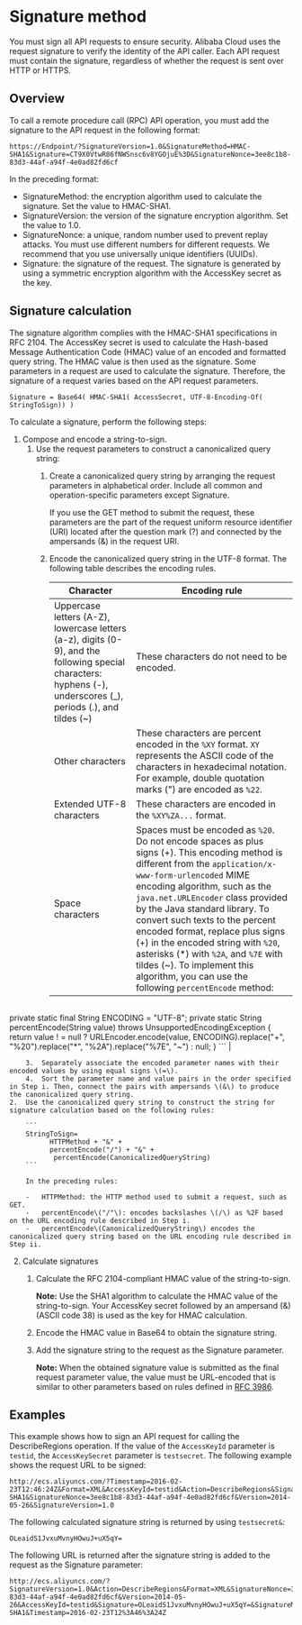 # Signature method

You must sign all API requests to ensure security. Alibaba Cloud uses the request signature to verify the identity of the API caller. Each API request must contain the signature, regardless of whether the request is sent over HTTP or HTTPS.

## Overview

To call a remote procedure call \(RPC\) API operation, you must add the signature to the API request in the following format:

```
https://Endpoint/?SignatureVersion=1.0&SignatureMethod=HMAC-SHA1&Signature=CT9X0VtwR86fNWSnsc6v8YGOjuE%3D&SignatureNonce=3ee8c1b8-83d3-44af-a94f-4e0ad82fd6cf
```

In the preceding format:

-   SignatureMethod: the encryption algorithm used to calculate the signature. Set the value to HMAC-SHA1.
-   SignatureVersion: the version of the signature encryption algorithm. Set the value to 1.0.
-   SignatureNonce: a unique, random number used to prevent replay attacks. You must use different numbers for different requests. We recommend that you use universally unique identifiers \(UUIDs\).
-   Signature: the signature of the request. The signature is generated by using a symmetric encryption algorithm with the AccessKey secret as the key.

## Signature calculation

The signature algorithm complies with the HMAC-SHA1 specifications in RFC 2104. The AccessKey secret is used to calculate the Hash-based Message Authentication Code \(HMAC\) value of an encoded and formatted query string. The HMAC value is then used as the signature. Some parameters in a request are used to calculate the signature. Therefore, the signature of a request varies based on the API request parameters.

```
Signature = Base64( HMAC-SHA1( AccessSecret, UTF-8-Encoding-Of(
StringToSign)) )
```

To calculate a signature, perform the following steps:

1.  Compose and encode a string-to-sign.
    1.  Use the request parameters to construct a canonicalized query string:
        1.  Create a canonicalized query string by arranging the request parameters in alphabetical order. Include all common and operation-specific parameters except Signature.

            If you use the GET method to submit the request, these parameters are the part of the request uniform resource identifier \(URI\) located after the question mark \(?\) and connected by the ampersands \(&\) in the request URI.

        2.  Encode the canonicalized query string in the UTF-8 format. The following table describes the encoding rules.

            |Character|Encoding rule|
            |---------|-------------|
            |Uppercase letters \(A-Z\), lowercase letters \(a-z\), digits \(0-9\), and the following special characters: hyphens \(-\), underscores \(\_\), periods \(.\), and tildes \(~\)|These characters do not need to be encoded.|
            |Other characters|These characters are percent encoded in the `%XY` format. `XY` represents the ASCII code of the characters in hexadecimal notation. For example, double quotation marks \("\) are encoded as `%22`.|
            |Extended UTF-8 characters|These characters are encoded in the `%XY%ZA...` format.|
            |Space characters|Spaces must be encoded as `%20`. Do not encode spaces as plus signs \(+\). This encoding method is different from the `application/x-www-form-urlencoded` MIME encoding algorithm, such as the `java.net.URLEncoder` class provided by the Java standard library. To convert such texts to the percent encoded format, replace plus signs \(+\) in the encoded string with `%20`, asterisks \(\*\) with `%2A`, and `%7E` with tildes \(~\). To implement this algorithm, you can use the following `percentEncode` method:

            ```
private static final String ENCODING = "UTF-8";
private static String percentEncode(String value) throws UnsupportedEncodingException 
{
return value ! = null ? URLEncoder.encode(value, ENCODING).replace("+", "%20").replace("*", "%2A").replace("%7E", "~") : null;
}
            ``` |

        3.  Separately associate the encoded parameter names with their encoded values by using equal signs \(=\).
        4.  Sort the parameter name and value pairs in the order specified in Step i. Then, connect the pairs with ampersands \(&\) to produce the canonicalized query string.
    2.  Use the canonicalized query string to construct the string for signature calculation based on the following rules:

        ```
        StringToSign=
              HTTPMethod + "&" +
              percentEncode("/") + "&" +
               percentEncode(CanonicalizedQueryString)
        ```

        In the preceding rules:

        -   HTTPMethod: the HTTP method used to submit a request, such as GET.
        -   percentEncode\("/"\): encodes backslashes \(/\) as %2F based on the URL encoding rule described in Step i.
        -   percentEncode\(CanonicalizedQueryString\) encodes the canonicalized query string based on the URL encoding rule described in Step ii.
2.  Calculate signatures
    1.  Calculate the RFC 2104-compliant HMAC value of the string-to-sign.

        **Note:** Use the SHA1 algorithm to calculate the HMAC value of the string-to-sign. Your AccessKey secret followed by an ampersand \(&\) \(ASCII code 38\) is used as the key for HMAC calculation.

    2.  Encode the HMAC value in Base64 to obtain the signature string.
    3.  Add the signature string to the request as the Signature parameter.

        **Note:** When the obtained signature value is submitted as the final request parameter value, the value must be URL-encoded that is similar to other parameters based on rules defined in [RFC 3986](https://tools.ietf.org/html/rfc3986).


## Examples

This example shows how to sign an API request for calling the DescribeRegions operation. If the value of the `AccessKeyId` parameter is `testid`, the `AccessKeySecret` parameter is `testsecret`. The following example shows the request URL to be signed:

```
http://ecs.aliyuncs.com/?Timestamp=2016-02-23T12:46:24Z&Format=XML&AccessKeyId=testid&Action=DescribeRegions&SignatureMethod=HMAC-SHA1&SignatureNonce=3ee8c1b8-83d3-44af-a94f-4e0ad82fd6cf&Version=2014-05-26&SignatureVersion=1.0
```

The following calculated signature string is returned by using `testsecret&`:

```
OLeaidS1JvxuMvnyHOwuJ+uX5qY=
```

The following URL is returned after the signature string is added to the request as the Signature parameter:

```
http://ecs.aliyuncs.com/?SignatureVersion=1.0&Action=DescribeRegions&Format=XML&SignatureNonce=3ee8c1b8-83d3-44af-a94f-4e0ad82fd6cf&Version=2014-05-26&AccessKeyId=testid&Signature=OLeaidS1JvxuMvnyHOwuJ+uX5qY=&SignatureMethod=HMAC-SHA1&Timestamp=2016-02-23T12%3A46%3A24Z
```

